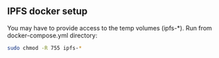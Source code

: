 ## IPFS docker setup

You may have to provide access to the temp volumes (ipfs-*). 
Run from docker-compose.yml directory:

```bash
sudo chmod -R 755 ipfs-*
```




